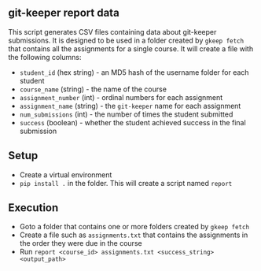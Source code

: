 
## git-keeper report data

This script generates CSV files containing data about git-keeper submissions. It is designed to be used in a folder created by `gkeep fetch` that contains all the assignments for a single course.  It will create a file with the following columns:

* `student_id` (hex string) - an MD5 hash of the username folder for each student
* `course_name` (string) - the name of the course
* `assignment_number` (int) - ordinal numbers for each assignment
* `assignment_name` (string) - the `git-keeper` name for each assignment
* `num_submissions` (int) - the number of times the student submitted
* `success` (boolean) - whether the student achieved success in the final submission

## Setup

* Create a virtual environment
* `pip install .` in the folder.  This will create a script named `report`

## Execution

* Goto a folder that contains one or more folders created by `gkeep fetch`
* Create a file such as `assignments.txt` that contains the assignments in the order they were due in the course
* Run `report <course_id> assignments.txt <success_string> <output_path>`

